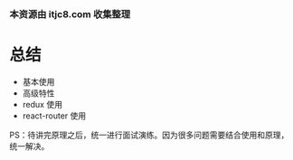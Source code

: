 ### 本资源由 itjc8.com 收集整理
# 总结

- 基本使用
- 高级特性
- redux 使用
- react-router 使用

PS：待讲完原理之后，统一进行面试演练。因为很多问题需要结合使用和原理，统一解决。
